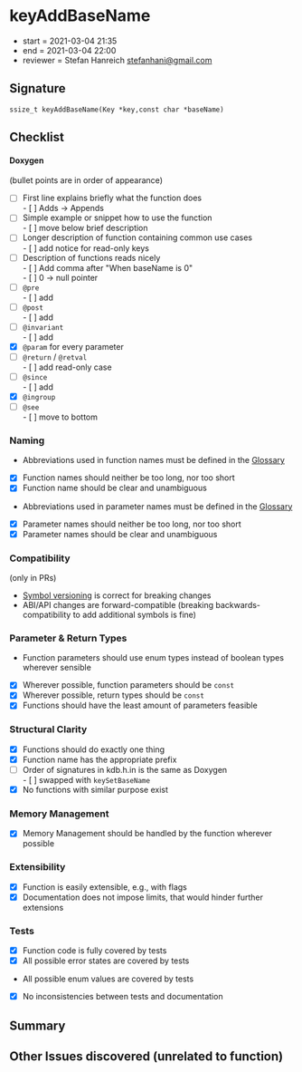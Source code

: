 # keyAddBaseName

- start = 2021-03-04 21:35
- end = 2021-03-04 22:00
- reviewer = Stefan Hanreich <stefanhani@gmail.com>

## Signature

`ssize_t keyAddBaseName(Key *key,const char *baseName)`

## Checklist

#### Doxygen

(bullet points are in order of appearance)

- [ ] First line explains briefly what the function does  
       - [ ] Adds -> Appends
- [ ] Simple example or snippet how to use the function  
       - [ ] move below brief description
- [ ] Longer description of function containing common use cases  
       - [ ] add notice for read-only keys
- [ ] Description of functions reads nicely  
       - [ ] Add comma after "When baseName is 0"  
       - [ ] 0 -> null pointer
- [ ] `@pre`  
       - [ ] add
- [ ] `@post`  
       - [ ] add
- [ ] `@invariant`  
       - [ ] add
- [x] `@param` for every parameter
- [ ] `@return` / `@retval`  
       - [ ] add read-only case
- [ ] `@since`  
       - [ ] add
- [x] `@ingroup`
- [ ] `@see`  
       - [ ] move to bottom

### Naming

- Abbreviations used in function names must be defined in the
  [Glossary](/doc/help/elektra-glossary.md)
- [x] Function names should neither be too long, nor too short
- [x] Function name should be clear and unambiguous
- Abbreviations used in parameter names must be defined in the
  [Glossary](/doc/help/elektra-glossary.md)
- [x] Parameter names should neither be too long, nor too short
- [x] Parameter names should be clear and unambiguous

### Compatibility

(only in PRs)

- [Symbol versioning](/doc/dev/symbol-versioning.md)
  is correct for breaking changes
- ABI/API changes are forward-compatible (breaking backwards-compatibility
  to add additional symbols is fine)

### Parameter & Return Types

- Function parameters should use enum types instead of boolean types
  wherever sensible
- [x] Wherever possible, function parameters should be `const`
- [x] Wherever possible, return types should be `const`
- [x] Functions should have the least amount of parameters feasible

### Structural Clarity

- [x] Functions should do exactly one thing
- [x] Function name has the appropriate prefix
- [ ] Order of signatures in kdb.h.in is the same as Doxygen  
       - [ ] swapped with `keySetBaseName`
- [x] No functions with similar purpose exist

### Memory Management

- [x] Memory Management should be handled by the function wherever possible

### Extensibility

- [x] Function is easily extensible, e.g., with flags
- [x] Documentation does not impose limits, that would hinder further extensions

### Tests

- [x] Function code is fully covered by tests
- [x] All possible error states are covered by tests
- All possible enum values are covered by tests
- [x] No inconsistencies between tests and documentation

## Summary

## Other Issues discovered (unrelated to function)
